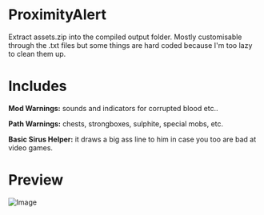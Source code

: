 # ProximityAlert
Extract assets.zip into the compiled output folder.
Mostly customisable through the .txt files but some things are hard coded because I'm too lazy to clean them up.

# Includes
**Mod Warnings:** sounds and indicators for corrupted blood etc..

**Path Warnings:** chests, strongboxes, sulphite, special mobs, etc.

**Basic Sirus Helper:** it draws a big ass line to him in case you too are bad at video games.

# Preview
![Image](https://i.imgur.com/xvtLSk9.png)

